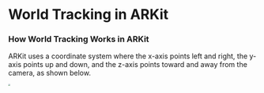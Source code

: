 # World Tracking in ARKit 

### How World Tracking Works in ARKit 

ARKit uses a coordinate system where the x-axis points left and right, the y-axis points up and down, and the z-axis points toward and away from the camera, as shown below.

<img src="https://drive.google.com/open?id=1FEwQKdtY78a_hy-fc6ZyLSiGfbrVr9TP" style="zoom: 25%;" />

